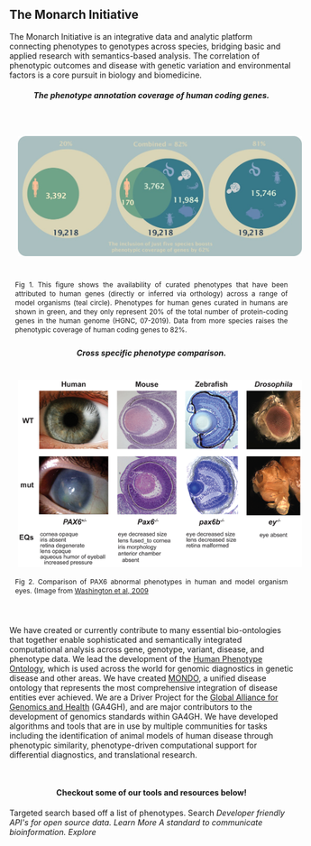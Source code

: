 <div class="container-fluid monarch-view monarch-about-view">

<h2 class="page-title">The Monarch Initiative</h2>
<div class="row">

<p>The Monarch Initiative is an integrative data and analytic platform connecting phenotypes to genotypes across 
species, bridging basic and applied research with semantics-based analysis. The correlation of phenotypic outcomes 
and disease with genetic variation and environmental factors is a core pursuit in biology and biomedicine.</p>
 
</div>
<div class="row">
    <div class="col-lg-6">
        <h5 class="figure-title">The phenotype annotation coverage of human coding genes.</h4>
        <figure class="cross-species">
          <img src="../assets/img/cross-species.jpeg" style="max-height:300px;" />
          <figcaption>
           Fig 1. This figure shows the availability of curated phenotypes that have been attributed to human genes 
           (directly or inferred via orthology) across a range of model organisms (teal circle). Phenotypes for human 
           genes curated in humans are shown in green, and they only represent 20% of the total number of protein-coding 
           genes in the human genome (HGNC, 07-2019). Data from more species raises the phenotypic coverage of human 
           coding genes to 82%.
          </figcaption>
        </figure>
    </div>
    <div class="col-lg-6">
         <h5 class="figure-title">Cross specific phenotype comparison.</h5>
         <figure>
          <img src="../assets/img/cross-species-comparison.png" style="max-height:375px;" />
          <figcaption>
           Fig 2. Comparison of PAX6 abnormal phenotypes in human and model organism eyes. 
           (Image from <a href="http://www.plosbiology.org/article/info%3Adoi%2F10.1371%2Fjournal.pbio.1000247" target="__blank">Washington et al, 2009</a>
          </figcaption>
        </figure>
    </div>
</div>
<br><br>
<div class="row">
<p>We have created or currently contribute to many essential bio-ontologies that together enable sophisticated and 
semantically integrated computational analysis across gene, genotype, variant, disease, and phenotype data. We lead 
the development of the <a href="https://hpo.jax.org/">Human Phenotype Ontology</a>, which is used across the world for genomic 
diagnostics in genetic disease and other areas. We have created <a href="http://obofoundry.org/ontology/mondo.html" target="__blank">MONDO</a>, a unified disease ontology 
that represents the most comprehensive integration of disease entities ever achieved. We are a Driver Project for the 
<a href="https://www.ga4gh.org/" target="__blank">Global Alliance for Genomics and Health</a> (GA4GH), and are major contributors to the 
development of genomics standards within GA4GH. We have developed algorithms and tools that are in use by multiple 
communities for tasks including the identification of animal models of human disease through phenotypic similarity, 
phenotype-driven computational support for differential diagnostics, and translational research.</p>

</div>
<div class="callouts row">
    <h4 class="title">
        Checkout some of our tools and resources below!
    </h4>
    <b-card-group class="col-lg-12">
        <b-card title="Phenotype Profile Search" class="col-lg-4">
            <b-card-text>
              Targeted search based off a list of phenotypes. 
            </b-card-text>
            <router-link to="/about/monarch-api">
                <b-button class="card-btn">Search <i class="fa fa-caret-right"></b-button>
            </router-link>
          </b-card>
          <b-card title="Monarch API" class="col-lg-4">
              <b-card-text>
                Developer friendly API's for open source data.
              </b-card-text>
              <router-link to="/about/monarch-api">
                <b-button class="card-btn">Learn More <i class="fa fa-caret-right"></b-button>
              </router-link>
          </b-card>
          <b-card title="PhenoPackets" class="col-lg-4">
            <b-card-text>
              A standard to communicate bioinformation. 
            </b-card-text>
            <router-link to="/about/monarch-api">
              <b-button class="card-btn">Explore <i class="fa fa-caret-right"></b-button>
            </router-link>
          </b-card>
    </b-card-group deck>
</div>

</div>

<style lang="scss">
@import "~@/style/variables";

.container-fluid.monarch-view.monarch-about-view {
  h1, h2, h3, h4, h5, h6 {
    clear:both;
  }
  
  figure {
    margin: 0 auto;
  }
  .callouts {
    margin: 50px 0 50px;
    
    .title {
        text-align: center;
        width: 100%;
    }
    .card {
        text-align: center;
        background-color: #0B556B;
        margin-right: 15px;
        color: white;
        .card-btn {
            background-color: $monarch-button-color;
            color: black;
        }
    }
  
  }

  .cross-species img {
    margin-top: 25px;
    margin-bottom: 25px;
  }
  figure {
    display:table;

    img {
      padding:15px;
    }
  }

  .right {
    float:right;
  }

  .left {
    float:left;
  }

  .center {
    margin-left:auto;
    margin-right:auto;
    vertical-align:middle;
    text-align:center;
  }

  .bottomright {
    float:right;
    position:relative;
    bottom:0;
    right:0;
  }

  figcaption {
    text-align:justify;
    font-size:12px;
    word-wrap:normal;
    display:table-caption;
    caption-side: bottom;
    padding: 0 10px 5px;
    line-height: 16px;
  }
  
  .figure-title {
    text-align: center;
    font-weight: bold;
  }


  table {
    margin: auto;
    text-align: center;
    td a img {
      max-width: 120px;
      margin: 5px;
    }

    @media(min-width:$grid-float-breakpoint) {
      td a img {
        max-width: 200px;
      }
    }
  }

}

</style>

<script>
export default {
  name: 'AboutMonarch',
  components: {
  },
};
</script>
